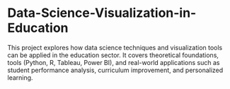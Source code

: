 # Data-Science-Visualization-in-Education
This project explores how data science techniques and visualization tools can be applied in the education sector. It covers theoretical foundations, tools (Python, R, Tableau, Power BI), and real-world applications such as student performance analysis, curriculum improvement, and personalized learning.
